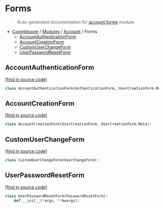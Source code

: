 # Forms

> Auto-generated documentation for [account.forms](..\..\account\forms.py) module.

- [Coombboom](..\README.md#coombboom-index) / [Modules](..\MODULES.md#coombboom-modules) / [Account](index.md#account) / Forms
    - [AccountAuthenticationForm](#accountauthenticationform)
    - [AccountCreationForm](#accountcreationform)
    - [CustomUserChangeForm](#customuserchangeform)
    - [UserPasswordResetForm](#userpasswordresetform)

## AccountAuthenticationForm

[[find in source code]](..\..\account\forms.py#L19)

```python
class AccountAuthenticationForm(AuthenticationForm, UserCreationForm.Meta):
```

## AccountCreationForm

[[find in source code]](..\..\account\forms.py#L7)

```python
class AccountCreationForm(UserCreationForm, UserCreationForm.Meta):
```

## CustomUserChangeForm

[[find in source code]](..\..\account\forms.py#L27)

```python
class CustomUserChangeForm(UserChangeForm):
```

## UserPasswordResetForm

[[find in source code]](..\..\account\forms.py#L33)

```python
class UserPasswordResetForm(PasswordResetForm):
    def __init__(*args, **kwargs):
```
